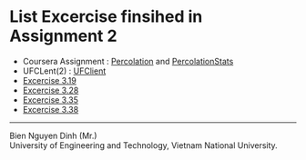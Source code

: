 # List Excercise finsihed in Assignment 2
* Coursera Assignment : [Percolation][percolation] and [PercolationStats][percolationStats]
* UFCLent(2) : [UFClient][UFClient]
* [Excercise 3.19][Kary]
* [Excercise 3.28][GCD]
* [Excercise 3.35][PrimeCounter]
* [Excercise 3.38][Exp]

---
Bien Nguyen Dinh (Mr.)  
University of Engineering and Technology, Vietnam National University.

[percolation]: ./percolation/Percolation.java "Percolation"
[percolationStats]: ./percolation/PercolationStats.java "Percolation Stats"
[Kary]: ./Kary.java "Kary"
[GCD]: ./GCD.java "GCD"
[PrimeCounter]: ./PrimeCounter.java
[UFClient]: ./UFClient/UFClient.java
[Exp]: ./Exp.java
